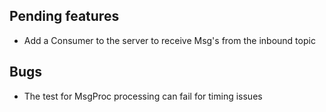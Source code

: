 ## Pending features
- Add a Consumer to the server to receive Msg's from the inbound topic

## Bugs
- The test for MsgProc processing can fail for timing issues